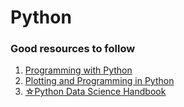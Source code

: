 # Python

### Good resources to follow
1. [Programming with Python](https://swcarpentry.github.io/python-novice-inflammation/)
2. [Plotting and Programming in Python](http://swcarpentry.github.io/python-novice-gapminder/)
3. [☆Python Data Science Handbook](https://jakevdp.github.io/PythonDataScienceHandbook/)
